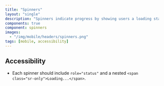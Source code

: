 ```yaml
---
title: "Spinners"
layout: "single"
description: "Spinners indicate progress by showing users a loading state."
components: true
component: spinners
images:
  - "/img/mobile/headers/spinners.png"
tags: [mobile, accessibility]
---
```


## Accessibility

- Each spinner should include `role="status"` and a nested `<span class="sr-only">Loading...</span>`.
